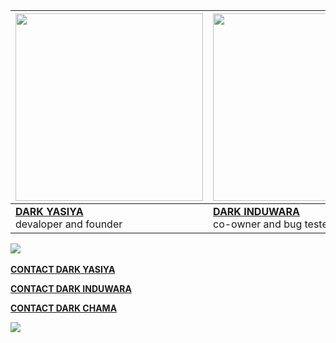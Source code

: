 | <a href="https://github.com/yasiyaofc1"><img src="https://telegra.ph/file/f94c2dd16ca20b270db3a.jpg" width=300 height=300></a> | <a href="http://github.com/induwaraofc"><img src="https://telegra.ph/file/903e16f9effd8de11cc76.jpg" width=300 height=300></a> | <img src="https://telegra.ph/file/a8ba0753cee4c95c9b0be.jpg" width=300 height=300></a> |
|---|---|---|
| **[DARK YASIYA](https://github.com/yasiyaofc1)**</br>devaloper and founder</br> | **[DARK INDUWARA](https://github.com/induwaraofc)**</br> co-owner and bug tester| **[DARK CHAMA](https://github.com/DarkChamaofc)**</br> co-owner and owner




﻿<img src="https://user-images.githubusercontent.com/73097560/115834477-dbab4500-a447-11eb-908a-139a6edaec5c.gif">

 

**[CONTACT DARK YASIYA](https://wa.me/+94760018802)**



**[CONTACT DARK INDUWARA](https://wa.me/+94740264767)**



**[CONTACT DARK CHAMA](https://wa.me/+94705847200)**


﻿<img src="https://user-images.githubusercontent.com/73097560/115834477-dbab4500-a447-11eb-908a-139a6edaec5c.gif">
